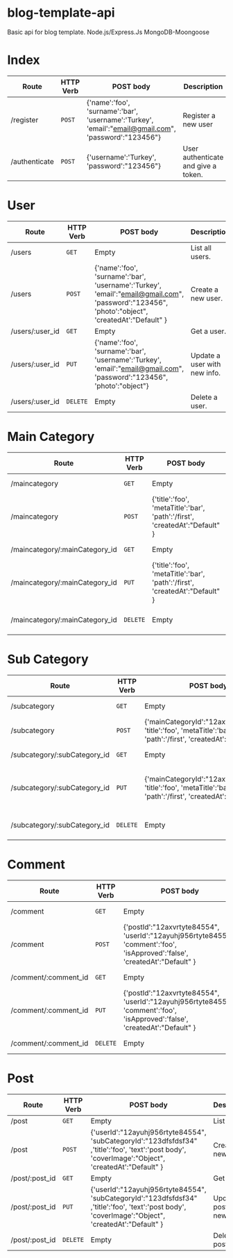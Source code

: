# blog-template-api
Basic api for blog template. Node.js/Express.Js MongoDB-Moongoose

# Index
| Route | HTTP Verb	 | POST body	 | Description	 |
| --- | --- | --- | --- |
|/register | `POST` | {'name':'foo',  'surname':'bar',    'username':'Turkey',    'email':"email@gmail.com",  'password':"123456"} | Register a new user |
|/authenticate | `POST` | {'username':'Turkey', 'password':"123456"} | User authenticate and give a token. |


# User
| Route | HTTP Verb	 | POST body	 | Description	 |
| --- | --- | --- | --- |
|/users | `GET` | Empty | List all users. |
|/users | `POST` | {'name':'foo',  'surname':'bar',    'username':'Turkey',    'email':"email@gmail.com",  'password':"123456",    'photo':"object",   'createdAt':"Default" } | Create a new user. |
|/users/:user_id | `GET` | Empty | Get a user. |
|/users/:user_id | `PUT` | {'name':'foo',  'surname':'bar',    'username':'Turkey',    'email':"email@gmail.com",  'password':"123456",    'photo':"object"} | Update a user with new info. |
|/users/:user_id | `DELETE` | Empty | Delete a user. |

# Main Category
| Route | HTTP Verb	 | POST body	 | Description	 |
| --- | --- | --- | --- |
|/maincategory | `GET` | Empty | List all main category. |
|/maincategory | `POST` | {'title':'foo',  'metaTitle':'bar',   'path':'/first',   'createdAt':"Default" } | Create a new main category. |
|/maincategory/:mainCategory_id | `GET` | Empty | Get a main category. |
|/maincategory/:mainCategory_id | `PUT` | {'title':'foo',  'metaTitle':'bar',   'path':'/first',   'createdAt':"Default" } | Update a main category with new info. |
|/maincategory/:mainCategory_id | `DELETE` | Empty | Delete a main category.|

# Sub Category
| Route | HTTP Verb	 | POST body	 | Description	 |
| --- | --- | --- | --- |
|/subcategory | `GET` | Empty | List all sub category. |
|/subcategory | `POST` | {'mainCategoryId':"12axvrtyte84554",   'title':'foo',  'metaTitle':'bar',  'path':'/first',   'createdAt':"Default" } | Create a new sub category. |
|/subcategory/:subCategory_id | `GET` | Empty | Get a sub category. |
|/subcategory/:subCategory_id | `PUT` | {'mainCategoryId':"12axvrtyte84554",   'title':'foo',  'metaTitle':'bar',   'path':'/first',   'createdAt':"Default" } | Update a sub category with new info. |
|/subcategory/:subCategory_id | `DELETE` | Empty | Delete a sub category.|

# Comment
| Route | HTTP Verb	 | POST body	 | Description	 |
| --- | --- | --- | --- |
|/comment | `GET` | Empty | List all comment. |
|/comment | `POST` | {'postId':"12axvrtyte84554",   'userId':"12ayuhj956rtyte84554",   'comment':'foo',  'isApproved':'false',   'createdAt':"Default" } | Create a new comment. |
|/comment/:comment_id | `GET` | Empty | Get a comment. |
|/comment/:comment_id | `PUT` | {'postId':"12axvrtyte84554",   'userId':"12ayuhj956rtyte84554",   'comment':'foo',  'isApproved':'false',   'createdAt':"Default" } | Update a comment with new info. |
|/comment/:comment_id | `DELETE` | Empty | Delete a comment.|

# Post
| Route | HTTP Verb	 | POST body	 | Description	 |
| --- | --- | --- | --- |
|/post | `GET` | Empty | List all post. |
|/post | `POST` | {'userId':"12ayuhj956rtyte84554", 'subCategoryId':"123dfsfdsf34"  ,'title':'foo',  'text':'post body',   'coverImage':"Object",  'createdAt':"Default" } | Create a new post. |
|/post/:post_id | `GET` | Empty | Get a post. |
|/post/:post_id | `PUT` | {'userId':"12ayuhj956rtyte84554", 'subCategoryId':"123dfsfdsf34" ,'title':'foo',  'text':'post body',   'coverImage':"Object",  'createdAt':"Default" } | Update a post with new info. |
|/post/:post_id | `DELETE` | Empty | Delete a post.|
